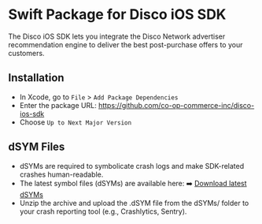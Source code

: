 # Swift Package for Disco iOS SDK

The Disco iOS SDK lets you integrate the Disco Network advertiser recommendation engine to deliver the best post-purchase offers to your customers.

## Installation
* In Xcode, go to `File` > `Add Package Dependencies`
* Enter the package URL: https://github.com/co-op-commerce-inc/disco-ios-sdk
* Choose `Up to Next Major Version`

## dSYM Files
* dSYMs are required to symbolicate crash logs and make SDK-related crashes human-readable.
* The latest symbol files (dSYMs) are available here:
➡️ [Download latest dSYMs](https://github.com/co-op-commerce-inc/disco-ios-sdk/releases/latest/download/DiscoSDK.dSYMs.zip)
* Unzip the archive and upload the .dSYM file from the dSYMs/ folder to your crash reporting tool (e.g., Crashlytics, Sentry).
